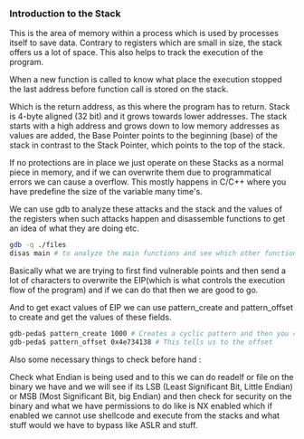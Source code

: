 ### Introduction to the Stack

This is the area of memory within a process which is used by processes itself to save data. Contrary to registers which are small in size, the stack offers us a lot of space. This also helps to track the execution of the program.

When a new function is called to know what place the execution stopped the last address before function call is stored on the stack.

Which is the return address, as this where the program has to return. Stack is 4-byte aligned (32 bit) and it grows towards lower addresses. The stack starts with a high address and grows down to low memory addresses as values are added, the Base Pointer points to the beginning (base) of the stack in contrast to the Stack Pointer, which points to the top of the stack.

If no protections are in place we just operate on these Stacks as a normal piece in memory, and if we can overwrite them due to programmatical errors we can cause a overflow.
This mostly happens in C/C++ where you have predefine the size of the variable many time's.

We can use gdb to analyze these attacks and the stack and the values of the registers when such attacks happen and disassemble functions to get an idea of what they are doing etc.

```bash
gdb -q ./files
disas main # to analyze the main functions and see which other functions are called and stuff and what they are doing
```
Basically what we are trying to first find vulnerable points and then send a lot of characters to overwrite the EIP(which is what controls the execution flow of the program) and if we can do that then we are good to go.

And to get exact values of EIP we can use pattern_create and pattern_offset to create and get the values of these fields.

```bash
gdb-peda$ pattern_create 1000 # Creates a cyclic pattern and then you can use pattern_offset to basically check the crash
gdb-peda$ pattern_offset 0x4e734138 # This tells us to the offset
```

Also some necessary things to check before hand :

Check what Endian is being used and to this we can do readelf or file on the binary we have and we will see if its LSB (Least Significant Bit, Little Endian) or MSB (Most Significant Bit, big Endian)
and then check for security on the binary and what we have permissions to do like is NX enabled which if enabled we cannot use shellcode and execute from the stacks and what stuff would we have to bypass like ASLR and stuff.
